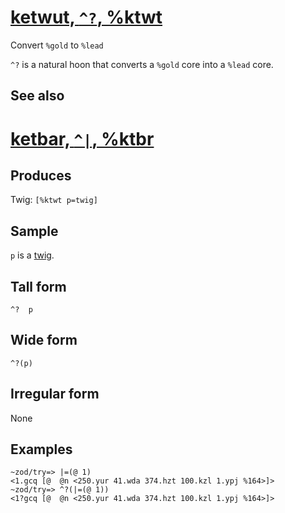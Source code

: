 [ketwut, `^?`, %ktwt](#ktwt)
============================

Convert `%gold` to `%lead`

`^?` is a natural hoon that converts a `%gold` core into a `%lead` core.

See also
--------

[ketbar, `^|`, %ktbr](#ktbr)
============================

Produces
--------

Twig: `[%ktwt p=twig]`

Sample
------

`p` is a [twig]().

Tall form
---------

    ^?  p

Wide form
---------

    ^?(p)

Irregular form
--------------

None

Examples
--------

    ~zod/try=> |=(@ 1)
    <1.gcq [@  @n <250.yur 41.wda 374.hzt 100.kzl 1.ypj %164>]>
    ~zod/try=> ^?(|=(@ 1))
    <1?gcq [@  @n <250.yur 41.wda 374.hzt 100.kzl 1.ypj %164>]>

